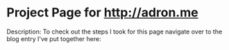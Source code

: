Project Page for http://adron.me
===
Description: To check out the steps I took for this page navigate over to the blog entry I've put together here: 
